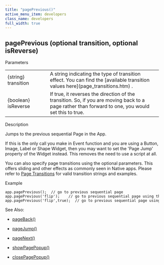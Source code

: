 ```yaml
---
title: "pagePrevious()"
active_menu_item: developers
class_name: developers
full_width: true
---
```



## pagePrevious (optional transition, optional isReverse)

Parameters

<table>
<tr>
<td width="164">
{string} transition

</td>
<td width="12">
</td>
<td width="717">
A string indicating the type of transition effect. You can find the [available transition values here](page_transitions.htm) .

</td>
</tr>
<tr>
<td width="164">
{boolean} isReverse

</td>
<td width="12">
</td>
<td width="717">
If true, it reverses the direction of the transition. So, if you are moving back to a page rather than forward to one, you would set this to true.

</td>
</tr>
</table>

Description

Jumps to the previous sequential Page in the App.

If this is the only call you make in Event function and you are using a Button, Image, Label or Shape Widget, then you may want to set the 'Page Jump' property of the Widget instead. This removes the need to use a script at all.

You can also specify page transitions using the optional parameters. This offers sliding and other effects as commonly seen in Native apps. Please refer to [Page Transitions](page_transitions.htm) for valid transition strings and examples.

Example

    app.pagePrevious();  // go to previous sequential page
    app.pagePrevious('flip');    // go to previous sequential page using the 'flip' transition effect
    app.pagePrevious('flip',true);  // go to previous sequential page using the reverse 'flip' transition effect
   

See Also:

 - [pageBack()](pageback.htm)

 - [pageJump()](pagejump.htm)

 - [pageNext()](pagenext.htm)

 - [showPagePopup()](showpagepopup.htm)

 - [closePagePopup()](closepagepopup.htm)

